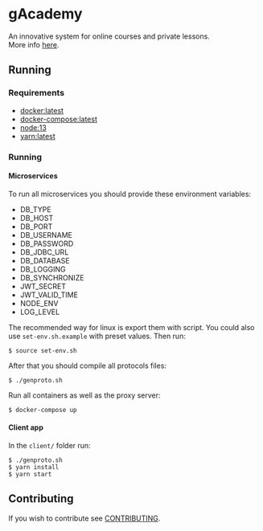 # gAcademy
An innovative system for online courses and private lessons.  
More info [here](https://drive.google.com/file/d/1CLuLhElY9Lvn_G-qVlMkA_7X-UUZwe8h/view?usp=sharing).

## Running

### Requirements
- [docker:latest](https://docs.docker.com/install)
- [docker-compose:latest](https://docs.docker.com/compose/install)
- [node:13](https://nodejs.org/en/download)
- [yarn:latest](https://classic.yarnpkg.com/en/docs/install/#debian-stable)

### Running

#### Microservices
To run all microservices you should provide these environment variables:
- DB_TYPE
- DB_HOST
- DB_PORT
- DB_USERNAME
- DB_PASSWORD
- DB_JDBC_URL
- DB_DATABASE
- DB_LOGGING
- DB_SYNCHRONIZE
- JWT_SECRET
- JWT_VALID_TIME
- NODE_ENV
- LOG_LEVEL

The recommended way for linux is export them with script. You could also use `set-env.sh.example` with preset values. Then run:

`
$ source set-env.sh
`

After that you should compile all protocols files:

`
$ ./genproto.sh
`

Run all containers as well as the proxy server:

`
$ docker-compose up
`

#### Client app
In the `client/` folder run:

`
$ ./genproto.sh
`  
`
$ yarn install
`  
`
$ yarn start
`

## Contributing
If you wish to contribute see [CONTRIBUTING](/CONTRIBUTING.md).
